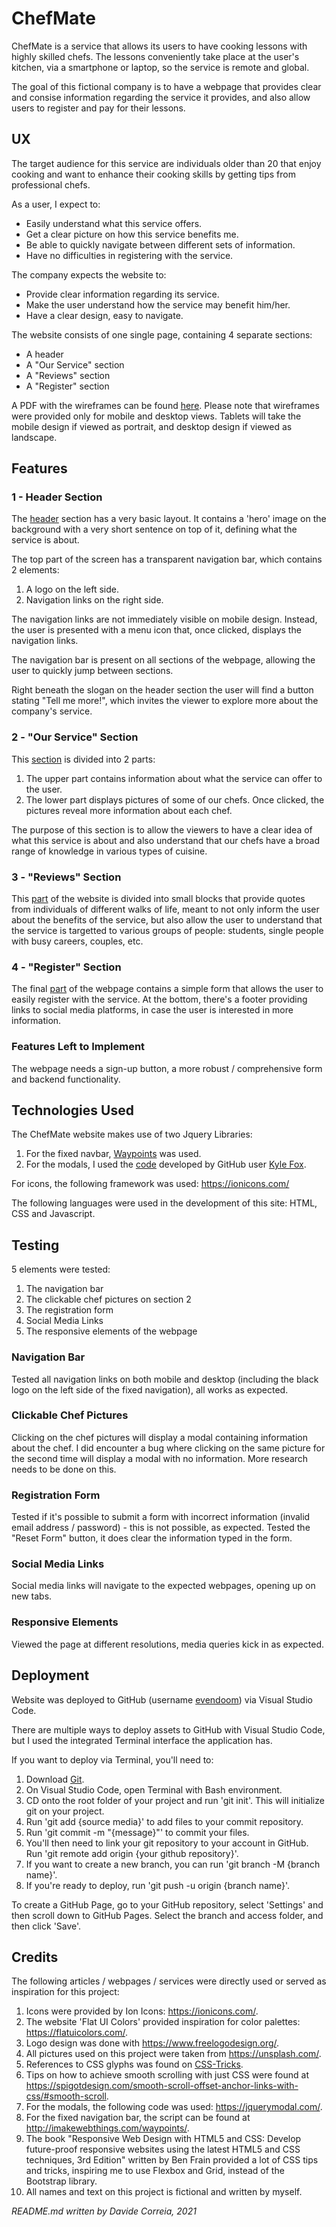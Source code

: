 # ChefMate

ChefMate is a service that allows its users to have cooking lessons with highly skilled chefs. The lessons conveniently take place at the user's kitchen, via a smartphone or laptop, so the service is remote and global.

The goal of this fictional company is to have a webpage that provides clear and consise information regarding the service it provides, and also allow users to register and pay for their lessons.

## UX

The target audience for this service are individuals older than 20 that enjoy cooking and want to enhance their cooking skills by getting tips from professional chefs.

As a user, I expect to:
* Easily understand what this service offers.
* Get a clear picture on how this service benefits me.
* Be able to quickly navigate between different sets of information.
* Have no difficulties in registering with the service. 

The company expects the website to:
* Provide clear information regarding its service.
* Make the user understand how the service may benefit him/her.
* Have a clear design, easy to navigate.

The website consists of one single page, containing 4 separate sections:
* A header
* A "Our Service" section
* A "Reviews" section
* A "Register" section

A PDF with the wireframes can be found [here](assets/wireframes/wireframes.pdf). Please note that wireframes were provided only for mobile and desktop views. Tablets will take the mobile design if viewed as portrait, and desktop design if viewed as landscape.

## Features
### 1 - Header Section

The [header](assets/wireframes/page_1_header.png) section has a very basic layout. It contains a 'hero' image on the background with a very short sentence on top of it, defining what the service is about.

The top part of the screen has a transparent navigation bar, which contains 2 elements:

1. A logo on the left side.
1. Navigation links on the right side.

The navigation links are not immediately visible on mobile design. Instead, the user is presented with a menu icon that, once clicked, displays the navigation links.

The navigation bar is present on all sections of the webpage, allowing the user to quickly jump between sections.

Right beneath the slogan on the header section the user will find a button stating "Tell me more!", which invites the viewer to explore more about the company's service.

### 2 - "Our Service" Section

This [section](assets/wireframes/page_2_our_service.png) is divided into 2 parts:

1. The upper part contains information about what the service can offer to the user.
1. The lower part displays pictures of some of our chefs. Once clicked, the pictures reveal more information about each chef.

The purpose of this section is to allow the viewers to have a clear idea of what this service is about and also understand that our chefs have a broad range of knowledge in various types of cuisine.

### 3 - "Reviews" Section

This [part](assets/wireframes/page_3_reviews.png) of the website is divided into small blocks that provide quotes from individuals of different walks of life, meant to not only inform the user about the benefits of the service, but also allow the user to understand that the service is targetted to various groups of people: students, single people with busy careers, couples, etc.

### 4 - "Register" Section

The final [part](assets/wireframes/page_4_register.png) of the webpage contains a simple form that allows the user to easily register with the service.
At the bottom, there's a footer providing links to social media platforms, in case the user is interested in more information.

### Features Left to Implement

The webpage needs a sign-up button, a more robust / comprehensive form and backend functionality.

## Technologies Used

The ChefMate website makes use of two Jquery Libraries:

1. For the fixed navbar, [Waypoints](http://imakewebthings.com/waypoints/) was used.
1. For the modals, I used the [code](https://jquerymodal.com/) developed by GitHub user [Kyle Fox](https://github.com/kylefox/).

For icons, the following framework was used: https://ionicons.com/

The following languages were used in the development of this site: HTML, CSS and Javascript.

## Testing

5 elements were tested:

1. The navigation bar
1. The clickable chef pictures on section 2
1. The registration form
1. Social Media Links
1. The responsive elements of the webpage

### Navigation Bar

Tested all navigation links on both mobile and desktop (including the black logo on the left side of the fixed navigation), all works as expected.

### Clickable Chef Pictures

Clicking on the chef pictures will display a modal containing information about the chef. I did encounter a bug where clicking on the same picture for the second time will display a modal with no information. More research needs to be done on this.

### Registration Form

Tested if it's possible to submit a form with incorrect information (invalid email address / password) - this is not possible, as expected.
Tested the "Reset Form" button, it does clear the information typed in the form.

### Social Media Links

Social media links will navigate to the expected webpages, opening up on new tabs.

### Responsive Elements

Viewed the page at different resolutions, media queries kick in as expected.

## Deployment

Website was deployed to GitHub (username [evendoom](https://github.com/evendoom/chef_mate)) via Visual Studio Code. 

There are multiple ways to deploy assets to GitHub with Visual Studio Code, but I used the integrated Terminal interface the application has.

If you want to deploy via Terminal, you'll need to:

1. Download [Git](https://git-scm.com/downloads).
1. On Visual Studio Code, open Terminal with Bash environment.
1. CD onto the root folder of your project and run 'git init'. This will initialize git on your project.
1. Run 'git add {source media}' to add files to your commit repository.
1. Run 'git commit -m "{message}"' to commit your files.
1. You'll then need to link your git repository to your account in GitHub. Run 'git remote add origin {your github repository}'.
1. If you want to create a new branch, you can run 'git branch -M {branch name}'.
1. If you're ready to deploy, run 'git push -u origin {branch name}'.

To create a GitHub Page, go to your GitHub repository, select 'Settings' and then scroll down to GitHub Pages. Select the branch and access folder, and then click 'Save'.

## Credits

The following articles / webpages / services were directly used or served as inspiration for this project:

1. Icons were provided by Ion Icons: https://ionicons.com/.
1. The website 'Flat UI Colors' provided inspiration for color palettes: https://flatuicolors.com/.
1. Logo design was done with https://www.freelogodesign.org/.
1. All pictures used on this project were taken from https://unsplash.com/.
1. References to CSS glyphs was found on [CSS-Tricks](https://css-tricks.com/snippets/html/glyphs/).
1. Tips on how to achieve smooth scrolling with just CSS were found at https://spigotdesign.com/smooth-scroll-offset-anchor-links-with-css/#smooth-scroll.
1. For the modals, the following code was used: https://jquerymodal.com/.
1. For the fixed navigation bar, the script can be found at http://imakewebthings.com/waypoints/.
1. The book "Responsive Web Design with HTML5 and CSS: Develop future-proof responsive websites using the latest HTML5 and CSS techniques, 3rd Edition" written by Ben Frain provided a lot of CSS tips and tricks, inspiring me to use Flexbox and Grid, instead of the Bootstrap library.
1. All names and text on this project is fictional and written by myself.

*README.md written by Davide Correia, 2021*